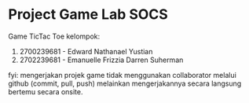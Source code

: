 # Project Game Lab SOCS
Game TicTac Toe
kelompok:
1. 2700239681 - Edward Nathanael Yustian
2. 2702239681 - Emanuelle Frizzia Darren Suherman

fyi: mengerjakan projek game tidak menggunakan collaborator melalui github (commit, pull, push) melainkan mengerjakannya secara langsung bertemu secara onsite.
